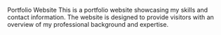Portfolio Website
This is a portfolio website showcasing my skills and contact information. The website is designed to provide visitors with an overview of my professional background and expertise.
